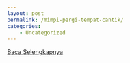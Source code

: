 ```yaml
---
layout: post
permalink: /mimpi-pergi-tempat-cantik/
categories:
    - Uncategorized
---
```


[Baca Selengkapnya](/07)